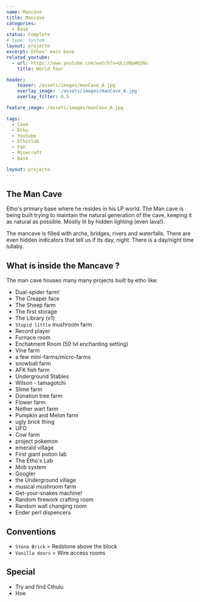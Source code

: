 ```yaml
---
name: Mancave
title: Mancave
categories:
  - Base
status: Complete
# type: System
layout: projecto
excerpt: Ethos' main base
related_youtube:
  - url: https://www.youtube.com/watch?v=ULcdBpWb2No
    title: World Tour

header:
    teaser: /assets/images/manCave_A.jpg
    overlay_image: '/assets/images/manCave_A.jpg'
    overlay_filter: 0.5 

feature_image: /assets/images/manCave_A.jpg

tags:
  - Cave
  - Etho
  - Youtube
  - Ethoslab
  - Fan
  - Minecraft
  - Base

layout: projecto
---
```



## The Man Cave
Etho's primary base where he resides in his LP world. The Man cave is being built trying to maintain the natural generation of the cave, keeping it as natural as possible. Mostly lit by hidden lighting (even lava!). 

The mancave is filled with arche, bridges, rivers and waterfalls. There are even hidden indicators that tell us if its day, night. There is a day/night time lullaby.

## What is inside the Mancave ?

The man cave houses many many projects built by etho like:
* Dual-spider farm!
* The Creaper face
* The Sheep farm
* The first storage
* The Library (v1)
* `Stupid little` mushroom farm
* Record player
* Furnace room
* Enchatment Room (50 lvl enchanting setting)
* Vine farm
* a few mini-farms/micro-farms
* snowball farm
* AFK fish farm
* Underground Stables
* Wilson - tamagotchi
* Slime farm
* Donation tree farm
* Flower farm
* Nether wart farm
* Pumpkin and Melon farm
* ugly brick thing
* UFO
* Cow farm
* project pokemon
* emerald village
* First giant potion lab
* The Etho's Lab
* Mob system
* Googler
* the Underground village
* musical mushroom farm
* Get-your-snakes machine!
* Random firework crafting room
* Random wall changing room
* Ender perl dispencers


## Conventions
* `Stone Brick` = Redstone above the block
* `Vanilla doors` = Wire access rooms


## Special
* Try and find Cthulu
* Hoe